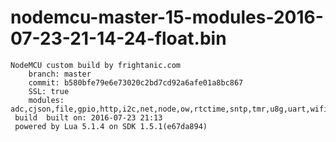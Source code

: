 # nodemcu-master-15-modules-2016-07-23-21-14-24-float.bin

```
NodeMCU custom build by frightanic.com
	branch: master
	commit: b580bfe79e6e73020c2bd7cd92a6afe01a8bc867
	SSL: true
	modules: adc,cjson,file,gpio,http,i2c,net,node,ow,rtctime,sntp,tmr,u8g,uart,wifi
 build 	built on: 2016-07-23 21:13
 powered by Lua 5.1.4 on SDK 1.5.1(e67da894)
```
